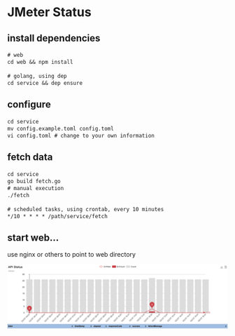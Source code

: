 # JMeter Status

## install dependencies
    # web
    cd web && npm install

    # golang, using dep
    cd service && dep ensure

## configure
    cd service
    mv config.example.toml config.toml
    vi config.toml # change to your own information

## fetch data
    cd service
    go build fetch.go
    # manual execution
    ./fetch

    # scheduled tasks, using crontab, every 10 minutes
    */10 * * * * /path/service/fetch

## start web...
use nginx or others to point to web directory

![Image text](https://raw.githubusercontent.com/010blue/jmeter-status/master/example/screenshot.png)